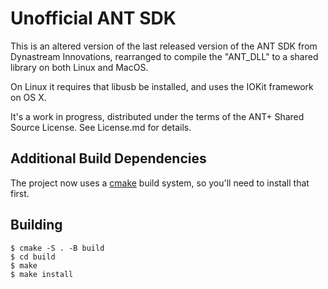 # Unofficial ANT SDK

This is an altered version of the last released version of the ANT SDK from Dynastream Innovations, rearranged to compile the "ANT_DLL" to a shared library on both Linux and MacOS.

On Linux it requires that libusb be installed, and uses the IOKit framework on OS X.

It's a work in progress, distributed under the terms of the ANT+ Shared Source License. See License.md for details.


## Additional Build Dependencies

The project now uses a [cmake](https://cmake.org/) build system, so you'll need
to install that first.


## Building

    $ cmake -S . -B build
    $ cd build
    $ make
    $ make install



